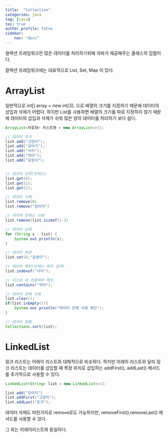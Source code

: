 ```yaml
---
title:  "Collection"
categories: java
tag: [java]
toc: true
author_profile: false
sidebar:
    nav: "docs"
--- 
```


컬렉션 프레임워크란 많은 데이터를 처리하기위해 자바가 제공해주는 클래스의 집합이다.

컬렉션 프레임워크에는 대표적으로 List, Set, Map 이 있다.

# ArrayList
일반적으로 int[] array = new int[3]; 으로 배열의 크기를 지정하기 때문에 데이터의 삽입과 삭제가 어렵다. 하지만 List를 사용하면 배열의 크기를 따로 지정하지 않기 때문에 데이터의 삽입과 삭제가 쉬워 많은 양의 데이터를 처리하기 보다 쉽다.

```java
ArrayList<자료형> 리스트명 = new ArrayList<>();

// 데이터 추가
list.add("고양이");
list.add("강아지");
list.add("사자");
list.add("악어");
list.add("호랑이");


// 데이터 조회(인덱스)
list.get(0);
list.get(1);
list.get(2); 

// 데이터 삭제
list.remove(0)
list.remove("강아지")

// 마지막 인덱스 삭제
list.remove(list.sizeof()-1)

// 데이터 순회
for (String s : list) {
    System.out.println(s);
}

// 데이터 변경
list.set(0,"호랑이");

// 데이터 확인(인덱스 위치 검색)
list.indexof("사자");

// 리스트 내 포함여부 확인
list.contains("악어");

// 데이터 전체 삭제
list.clear();
if(list.isEmpty()){
    System.out.println("데이터 전체 삭제 확인");
}

// 데이터 정렬
Collections.sort(list);
```
# LinkedList
링크 리스트는 어레이 리스트와 대체적으로 비슷하다.
하지만 어레이 리스트와 달리 링크 리스트는 데이터를 삽입할 때 특정 위치로 삽입하는 addFirst(), addLast() 메서드를 추가적으로 사용할 수 있다. 
```java
LinkedList<String> list = new LinkedList<>();

list.add("강아지")
list.addFirst("고양이");
list.addLast("토끼");
```
데이터 삭제도 마찬가지로 remove로도 가능하지만, removeFirst(),removeLast() 메서드를 사용할 수 있다.

그 외는 어레이리스트와 동일하다.